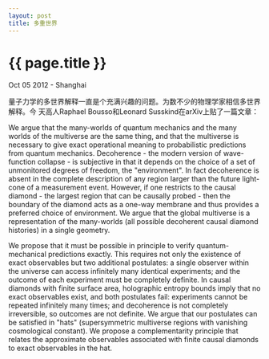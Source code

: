 ```yaml
---
layout: post
title: 多重世界
---
```


{{ page.title }}
================

<p class="meta">Oct 05 2012 - Shanghai</p>
量子力学的多世界解释一直是个充满兴趣的问题。为数不少的物理学家相信多世界解释。今
天高人Raphael Bousso和Leonard Susskind在arXiv上贴了一篇文章：

We argue that the many-worlds of quantum mechanics and the many worlds of the multiverse are the same thing, and that the multiverse is necessary to give exact operational meaning to probabilistic predictions from quantum mechanics.
Decoherence - the modern version of wave-function collapse - is subjective in
that it depends on the choice of a set of unmonitored degrees of freedom, the
"environment". In fact decoherence is absent in the complete description of any
region larger than the future light-cone of a measurement event. However, if one
restricts to the causal diamond - the largest region that can be causally
probed - then the boundary of the diamond acts as a one-way membrane and thus
provides a preferred choice of environment. We argue that the global multiverse
is a representation of the many-worlds (all possible decoherent causal diamond
histories) in a single geometry.


We propose that it must be possible in principle to verify quantum-mechanical predictions exactly. This requires not only the existence of exact observables but two additional postulates: a single observer within the universe can access infinitely many identical experiments; and the outcome of each experiment must be completely definite. In causal diamonds with finite surface area, holographic entropy bounds imply that no exact observables exist, and both postulates fail: experiments cannot be repeated infinitely many times; and decoherence is not completely irreversible, so outcomes are not definite. We argue that our postulates can be satisfied in "hats" (supersymmetric multiverse regions with vanishing cosmological constant). We propose a complementarity principle that relates the approximate observables associated with finite causal diamonds to exact observables in the hat. 

